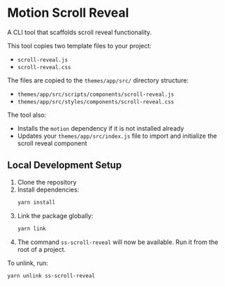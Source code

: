 # Motion Scroll Reveal

A CLI tool that scaffolds scroll reveal functionality.

This tool copies two template files to your project:
- `scroll-reveal.js`
- `scroll-reveal.css`

The files are copied to the `themes/app/src/` directory structure:
- `themes/app/src/scripts/components/scroll-reveal.js`
- `themes/app/src/styles/components/scroll-reveal.css`

The tool also:
- Installs the `motion` dependency if it is not installed already
- Updates your `themes/app/src/index.js` file to import and initialize the scroll reveal component

## Local Development Setup

1. Clone the repository
2. Install dependencies:
   ```bash
   yarn install
   ```
3. Link the package globally:
   ```bash
   yarn link
   ```
4. The command `ss-scroll-reveal` will now be available. Run it from the root of a project.

To unlink, run:
```bash
yarn unlink ss-scroll-reveal
```